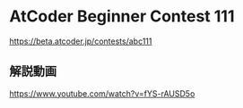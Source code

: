 # AtCoder Beginner Contest 111
<https://beta.atcoder.jp/contests/abc111>

## 解説動画
<https://www.youtube.com/watch?v=fYS-rAUSD5o>
